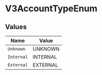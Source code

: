# V3AccountTypeEnum


## Values

| Name       | Value      |
| ---------- | ---------- |
| `Unknown`  | UNKNOWN    |
| `Internal` | INTERNAL   |
| `External` | EXTERNAL   |